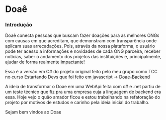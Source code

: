 # Doaê

### Introdução

Doaê conecta pessoas que buscam fazer doações para as melhores ONGs com causas em que acreditam, que demonstram com transparência onde aplicam suas arrecadações. Pois, através da nossa plataforma, o usuário pode ter acesso a informações e novidades de cada ONG parceira, receber notícias, saber o andamento dos projetos das instituições e, principalmente, ajudar de forma realmente impactante!

Essa é a versão em C# do projeto original feito pelo meu grupo como TCC no curso Estartando Devs que foi feito em javascript -> <a href = "https://github.com/estartandodevs-course/doae-backend">Doae-Backend</a>

A ideia de transformar o Doae em uma WebApi feita com c# e .net partiu de um teste técnico que fiz pra uma empresa cuja a linguagem de backend era essa. Hoje vejo o quão amador ficou e estou trabalhando na refatoração do projeto por motivos de estudos e carinho pela ideia inicial do trabalho.

Sejam bem vindos ao Doae